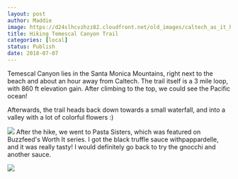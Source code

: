 ```yaml
---
layout: post
author: Maddie
image: https://d24slhcvzhzz82.cloudfront.net/old_images/caltech_as_it_happens/6a0105349b8251970b022ad397ed77200b.jpg
title: Hiking Temescal Canyon Trail
categories: [local]
status: Publish
date: 2018-07-07
---
```


Temescal Canyon lies in the Santa Monica Mountains, right next to the beach and about an hour away from Caltech. The trail itself is a 3 mile loop, with 860 ft elevation gain. After climbing to the top, we could see the Pacific ocean!

Afterwards, the trail heads back down towards a small waterfall, and into a valley with a lot of colorful flowers :)


![](https://d24slhcvzhzz82.cloudfront.net/old_images/caltech_as_it_happens/6a0105349b8251970b022ad397ed73200b.jpg)
After the hike, we went to Pasta Sisters, which was featured on Buzzfeed's Worth It series. I got the black truffle sauce withpappardelle, and it was really tasty! I would definitely go back to try the gnocchi and another sauce.


![](https://d24slhcvzhzz82.cloudfront.net/old_images/6a01b8d28f2857970c022ad397ed8a200b-pi.jpg)
